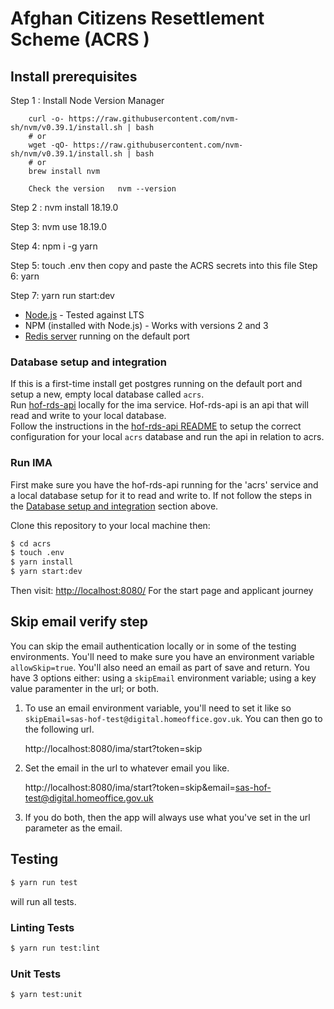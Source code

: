 # Afghan Citizens Resettlement Scheme (ACRS )


## Install prerequisites

Step 1 : Install Node Version Manager

        curl -o- https://raw.githubusercontent.com/nvm-sh/nvm/v0.39.1/install.sh | bash
        # or
        wget -qO- https://raw.githubusercontent.com/nvm-sh/nvm/v0.39.1/install.sh | bash
        # or
        brew install nvm

        Check the version   nvm --version

Step 2 : nvm install 18.19.0

Step 3: nvm use 18.19.0

Step 4: npm i -g yarn

Step 5: touch .env
        then copy and paste the ACRS secrets into this file 
Step 6: yarn

Step 7: yarn run start:dev

- [Node.js](https://nodejs.org/en/) - Tested against LTS
- NPM (installed with Node.js) - Works with versions 2 and 3
- [Redis server](http://redis.io/download) running on the default port


### Database setup and integration

If this is a first-time install get postgres running on the default port and setup a new, empty local database called `acrs`.  
Run [hof-rds-api](https://github.com/UKHomeOffice/hof-rds-api) locally for the ima service. Hof-rds-api is an api that will read and write to your local database.  
Follow the instructions in the [hof-rds-api README](https://github.com/UKHomeOffice/hof-rds-api/blob/master/README.md) to setup the correct configuration for your local `acrs` database and run the api in relation to acrs.

### Run IMA

First make sure you have the hof-rds-api running for the 'acrs' service and a local database setup for it to read and write to. If not follow the steps in the [Database setup and integration](#database-setup-and-integration) section above.

Clone this repository to your local machine then:

```bash
$ cd acrs
$ touch .env
$ yarn install
$ yarn start:dev
```

Then visit: [http://localhost:8080/](http://localhost:8080/) For the start page and applicant journey


## Skip email verify step

You can skip the email authentication locally or in some of the testing environments.  You'll need to make sure you have an environment variable `allowSkip=true`. You'll also need an email as part of save and return.  You have 3 options either: using a `skipEmail` environment variable; using a key value paramenter in the url; or both.

1. To use an email environment variable, you'll need to set it like so `skipEmail=sas-hof-test@digital.homeoffice.gov.uk`. You can then go to the following url.

    http://localhost:8080/ima/start?token=skip

2. Set the email in the url to whatever email you like.

    http://localhost:8080/ima/start?token=skip&email=sas-hof-test@digital.homeoffice.gov.uk

3. If you do both, then the app will always use what you've set in the url parameter as the email.


## Testing

```bash
$ yarn run test
```
will run all tests.

### Linting Tests

```bash
$ yarn run test:lint
```

### Unit Tests

```bash
$ yarn test:unit
```
